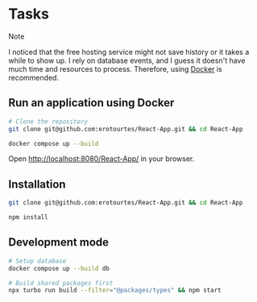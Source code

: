 # Tasks
> [!NOTE]
> I noticed that the free hosting service might not save history or it takes a while to show up.
> I rely on database events, and I guess it doesn't have much time and resources to process.
> Therefore, using [Docker](#run-an-application-using-docker) is recommended.

## Run an application using Docker
```bash
# Clone the repository
git clone git@github.com:erotourtes/React-App.git && cd React-App

docker compose up --build
```
Open [http://localhost:8080/React-App/](http://localhost:8080/React-App/) in your browser.

## Installation
```bash
git clone git@github.com:erotourtes/React-App.git && cd React-App

npm install
```

## Development mode
```bash
# Setup database
docker compose up --build db

# Build shared packages first
npx turbo run build --filter="@packages/types" && npm start
```
